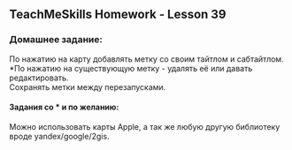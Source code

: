 ## TeachMeSkills Homework - Lesson 39

### Домашнее задание:

По нажатию на карту добавлять метку со своим тайтлом и сабтайтлом.  
*По нажатию на существующую метку - удалять её или давать редактировать.  
Сохранять метки между перезапусками.

#### Задания со * и  по желанию:   
Можно использовать карты Apple, а так же любую другую библиотеку вроде yandex/google/2gis.
